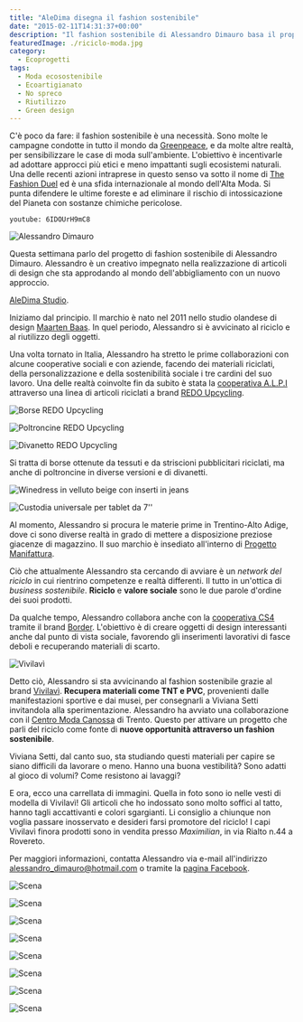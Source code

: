 ```yaml
---
title: "AleDima disegna il fashion sostenibile"
date: "2015-02-11T14:31:37+00:00"
description: "Il fashion sostenibile di Alessandro Dimauro basa il proprio lavoro su tre punti cardine: riciclo, personalizzazione e sostenibilità sociale."
featuredImage: ./riciclo-moda.jpg
category:
  - Ecoprogetti
tags:
  - Moda ecosostenibile
  - Ecoartigianato
  - No spreco
  - Riutilizzo
  - Green design
---
```


C'è poco da fare: il fashion sostenibile è una necessità.
Sono molte le campagne condotte in tutto il mondo da [Greenpeace](http://www.greenpeace.org/international/en/), e da molte altre realtà, per sensibilizzare le case di moda sull'ambiente. L'obiettivo è incentivarle ad adottare approcci più etici e meno impattanti sugli ecosistemi naturali.
Una delle recenti azioni intraprese in questo senso va sotto il nome di [The Fashion Duel](http://www.greenpeace.org/international/en/System-templates/Search-results/?all=the%20fashion%20duel) ed è una sfida internazionale al mondo dell'Alta Moda. Si punta difendere le ultime foreste e ad eliminare il rischio di intossicazione del Pianeta con sostanze chimiche pericolose.

`youtube: 6IDOUrH9mC8`

![Alessandro Dimauro](./alessandro-dimauro.jpg)

Questa settimana parlo del progetto di fashion sostenibile di Alessandro Dimauro. Alessandro è un creativo impegnato nella realizzazione di articoli di design che sta approdando al mondo dell'abbigliamento con un nuovo approccio.

[AleDima Studio](https://www.aledima.com).

Iniziamo dal principio.
Il marchio è nato nel 2011 nello studio olandese di design [Maarten Baas](http://www.maartenbaas.com). In quel periodo, Alessandro si è avvicinato al riciclo e al riutilizzo degli oggetti.

Una volta tornato in Italia, Alessandro ha stretto le prime collaborazioni con alcune cooperative sociali e con aziende, facendo dei materiali riciclati, della personalizzazione e della sostenibilità sociale i tre cardini del suo lavoro.
Una delle realtà coinvolte fin da subito è stata la [cooperativa A.L.P.I](http://www.coop-alpi.it) attraverso una linea di articoli riciclati a brand [REDO Upcycling](https://www.facebook.com/redoupcycling).

![Borse REDO Upcycling](./redo.jpg)

![Poltroncine REDO Upcycling](./poltroncine.jpg)

![Divanetto REDO Upcycling](./divanetto.jpg)

Si tratta di borse ottenute da tessuti e da striscioni pubblicitari riciclati, ma anche di poltroncine in diverse versioni e di divanetti.

![Winedress in velluto beige con inserti in jeans](./winedress.jpg)

![Custodia universale per tablet da 7''](./custodia.jpg)

Al momento, Alessandro si procura le materie prime in Trentino-Alto Adige, dove ci sono diverse realtà in grado di mettere a disposizione preziose giacenze di magazzino. Il suo marchio è insediato all'interno di [Progetto Manifattura](http://www.progettomanifattura.it).

Ciò che attualmente Alessandro sta cercando di avviare è un _network del riciclo_ in cui rientrino competenze e realtà differenti. Il tutto in un'ottica di _business sostenibile_.
**Riciclo** e **valore sociale** sono le due parole d'ordine dei suoi prodotti.

Da qualche tempo, Alessandro collabora anche con la [cooperativa CS4](http://www.cs4.it) tramite il brand [Border](https://www.facebook.com/pages/Border/1508620196064367?ref=hl). L'obiettivo è di creare oggetti di design interessanti anche dal punto di vista sociale, favorendo gli inserimenti lavorativi di fasce deboli e recuperando materiali di scarto.

![Vivilavì](./vivilavi.jpg)

Detto ciò, Alessandro si sta avvicinando al fashion sostenibile grazie al brand [Vivilavì](https://www.facebook.com/officialvivilavi?fref=ts).
**Recupera materiali come TNT e PVC**, provenienti dalle manifestazioni sportive e dai musei, per consegnarli a Viviana Setti invitandola alla sperimentazione.
Alessandro ha avviato una collaborazione con il [Centro Moda Canossa](http://www.centromoda.tn.it/CMC1/Home.html) di Trento. Questo per attivare un progetto che parli del riciclo come fonte di **nuove opportunità attraverso un fashion sostenibile**.

Viviana Setti, dal canto suo, sta studiando questi materiali per capire se siano difficili da lavorare o meno. Hanno una buona vestibilità? Sono adatti al gioco di volumi? Come resistono ai lavaggi?

E ora, ecco una carrellata di immagini. Quella in foto sono io nelle vesti di modella di Vivilavì!
Gli articoli che ho indossato sono molto soffici al tatto, hanno tagli accattivanti e colori sgargianti. Li consiglio a chiunque non voglia passare inosservato e desideri farsi promotore del riciclo!
I capi Vivilavì finora prodotti sono in vendita presso _Maximilian_, in via Rialto n.44 a Rovereto.

Per maggiori informazioni, contatta Alessandro via e-mail all'indirizzo [alessandro_dimauro@hotmail.com](mailto:alessandro_dimauro@hotmail.com) o tramite la [pagina Facebook](https://www.facebook.com/pages/AleDima-Studio/695349387157542?fref=ts).

![Scena](./scelta-tagliata-1.jpg)

![Scena](./scelta-tagliata-2.jpg)

![Scena](./scelta-tagliata-3.jpg)

![Scena](./scelta-tagliata-4.jpg)

![Scena](./scelta-tagliata-5.jpg)

![Scena](./scelta-tagliata-6.jpg)

![Scena](./scelta-tagliata-7.jpg)

![Scena](./scelta-tagliata-8.jpg)
